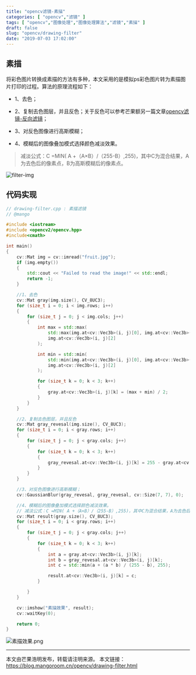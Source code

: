 ```yaml
---
title: "opencv滤镜-素描"
categories: [ "opencv","滤镜" ]
tags: [ "opencv","图像处理","图像处理算法","滤镜","素描" ]
draft: false
slug: "opencv/drawing-filter"
date: "2019-07-03 17:02:00"
---
```


## 素描

将彩色图片转换成素描的方法有多种，本文采用的是模拟ps彩色图片转为素描图片打印的过程。算法的原理流程如下：

- 1、去色；

- 2、复制去色图层，并且反色；关于反色可以参考芒果额另一篇文章[opencv滤镜-反向滤镜](https://mangoroom.cn/opencv/reversal-filter.html)；
- 3、对反色图像进行高斯模糊；

- 4、模糊后的图像叠加模式选择颜色减淡效果。

> 减淡公式：C =MIN( A +（A×B）/（255-B）,255)，其中C为混合结果，A为去色后的像素点，B为高斯模糊后的像素点。


![filter-img](https://mango-blog-1255355814.cos.ap-guangzhou.myqcloud.com//filter-image.jpeg)

## 代码实现

```c++
// drawing-filter.cpp : 素描滤镜
// @mango

#include <iostream>
#include <opencv2/opencv.hpp>
#include<cmath>

int main()
{
	cv::Mat img = cv::imread("fruit.jpg");
	if (img.empty())
	{
		std::cout << "Failed to read the image!" << std::endl;
		return -1;
	}

	//1、去色
	cv::Mat gray(img.size(), CV_8UC3);
	for (size_t i = 0; i < img.rows; i++)
	{
		for (size_t j = 0; j < img.cols; j++)
		{
			int max = std::max(
				std::max(img.at<cv::Vec3b>(i, j)[0], img.at<cv::Vec3b>(i, j)[1]),
				img.at<cv::Vec3b>(i, j)[2]
			);

			int min = std::min(
				std::min(img.at<cv::Vec3b>(i, j)[0], img.at<cv::Vec3b>(i, j)[1]),
				img.at<cv::Vec3b>(i, j)[2]
			);

			for (size_t k = 0; k < 3; k++)
			{
				gray.at<cv::Vec3b>(i, j)[k] = (max + min) / 2;
			}
		}
	}

	//2、复制去色图层，并且反色
	cv::Mat gray_revesal(img.size(), CV_8UC3);
	for (size_t i = 0; i < gray.rows; i++)
	{
		for (size_t j = 0; j < gray.cols; j++)
		{
			for (size_t k = 0; k < 3; k++)
			{
				gray_revesal.at<cv::Vec3b>(i, j)[k] = 255 - gray.at<cv::Vec3b>(i, j)[k];
			}
		}
	}

	//3、对反色图像进行高斯模糊；
	cv::GaussianBlur(gray_revesal, gray_revesal, cv::Size(7, 7), 0);

	//4、模糊后的图像叠加模式选择颜色减淡效果。
	// 减淡公式：C =MIN( A +（A×B）/（255-B）,255)，其中C为混合结果，A为去色后的像素点，B为高斯模糊后的像素点。
	cv::Mat result(gray.size(), CV_8UC3);
	for (size_t i = 0; i < gray.rows; i++)
	{
		for (size_t j = 0; j < gray.cols; j++)
		{
			for (size_t k = 0; k < 3; k++)
			{
				int a = gray.at<cv::Vec3b>(i, j)[k];
				int b = gray_revesal.at<cv::Vec3b>(i, j)[k];
				int c = std::min(a + (a * b) / (255 - b), 255);

				result.at<cv::Vec3b>(i, j)[k] = c;
			}

		}
	}

	cv::imshow("素描效果", result);
	cv::waitKey(0);

	return 0;
}
```

![素描效果.png][1]

---

本文由芒果浩明发布，转载请注明来源。
本文链接：https://blog.mangoroom.cn/opencv/drawing-filter.html

  [1]: https://mangoroom.cn/usr/uploads/2019/07/101320614.png